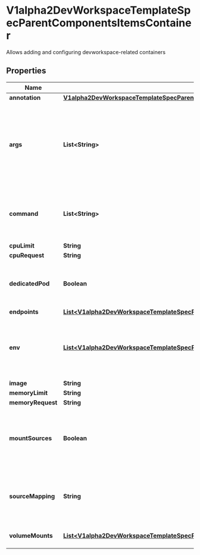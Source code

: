 

# V1alpha2DevWorkspaceTemplateSpecParentComponentsItemsContainer

Allows adding and configuring devworkspace-related containers
## Properties

Name | Type | Description | Notes
------------ | ------------- | ------------- | -------------
**annotation** | [**V1alpha2DevWorkspaceTemplateSpecParentComponentsItemsContainerAnnotation**](V1alpha2DevWorkspaceTemplateSpecParentComponentsItemsContainerAnnotation.md) |  |  [optional]
**args** | **List&lt;String&gt;** | The arguments to supply to the command running the dockerimage component. The arguments are supplied either to the default command provided in the image or to the overridden command.  Defaults to an empty array, meaning use whatever is defined in the image. |  [optional]
**command** | **List&lt;String&gt;** | The command to run in the dockerimage component instead of the default one provided in the image.  Defaults to an empty array, meaning use whatever is defined in the image. |  [optional]
**cpuLimit** | **String** |  |  [optional]
**cpuRequest** | **String** |  |  [optional]
**dedicatedPod** | **Boolean** | Specify if a container should run in its own separated pod, instead of running as part of the main development environment pod.  Default value is &#x60;false&#x60; |  [optional]
**endpoints** | [**List&lt;V1alpha2DevWorkspaceTemplateSpecParentComponentsItemsContainerEndpoints&gt;**](V1alpha2DevWorkspaceTemplateSpecParentComponentsItemsContainerEndpoints.md) |  |  [optional]
**env** | [**List&lt;V1alpha2DevWorkspaceTemplateSpecParentComponentsItemsContainerEnv&gt;**](V1alpha2DevWorkspaceTemplateSpecParentComponentsItemsContainerEnv.md) | Environment variables used in this container.  The following variables are reserved and cannot be overridden via env:   - &#x60;$PROJECTS_ROOT&#x60;   - &#x60;$PROJECT_SOURCE&#x60; |  [optional]
**image** | **String** |  |  [optional]
**memoryLimit** | **String** |  |  [optional]
**memoryRequest** | **String** |  |  [optional]
**mountSources** | **Boolean** | Toggles whether or not the project source code should be mounted in the component.  Defaults to true for all component types except plugins and components that set &#x60;dedicatedPod&#x60; to true. |  [optional]
**sourceMapping** | **String** | Optional specification of the path in the container where project sources should be transferred/mounted when &#x60;mountSources&#x60; is &#x60;true&#x60;. When omitted, the default value of /projects is used. |  [optional]
**volumeMounts** | [**List&lt;V1alpha2DevWorkspaceTemplateSpecParentComponentsItemsContainerVolumeMounts&gt;**](V1alpha2DevWorkspaceTemplateSpecParentComponentsItemsContainerVolumeMounts.md) | List of volumes mounts that should be mounted is this container. |  [optional]



